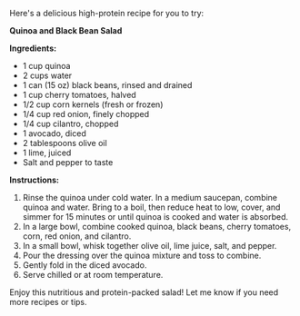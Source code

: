 Here's a delicious high-protein recipe for you to try:

**Quinoa and Black Bean Salad**

**Ingredients:**
- 1 cup quinoa
- 2 cups water
- 1 can (15 oz) black beans, rinsed and drained
- 1 cup cherry tomatoes, halved
- 1/2 cup corn kernels (fresh or frozen)
- 1/4 cup red onion, finely chopped
- 1/4 cup cilantro, chopped
- 1 avocado, diced
- 2 tablespoons olive oil
- 1 lime, juiced
- Salt and pepper to taste

**Instructions:**
1. Rinse the quinoa under cold water. In a medium saucepan, combine quinoa and water. Bring to a boil, then reduce heat to low, cover, and simmer for 15 minutes or until quinoa is cooked and water is absorbed.
2. In a large bowl, combine cooked quinoa, black beans, cherry tomatoes, corn, red onion, and cilantro.
3. In a small bowl, whisk together olive oil, lime juice, salt, and pepper.
4. Pour the dressing over the quinoa mixture and toss to combine.
5. Gently fold in the diced avocado.
6. Serve chilled or at room temperature.

Enjoy this nutritious and protein-packed salad! Let me know if you need more recipes or tips.